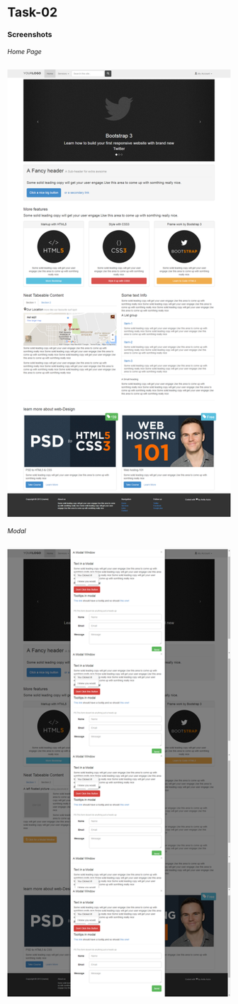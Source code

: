 # Task-02


### Screenshots
###### Home Page

![Home Page](https://github.com/anitaaziz/psd-to-html-examples/blob/master/PSD-02-Yourlogo/screenshot-main.png)

###### Modal

![Modal](https://github.com/anitaaziz/psd-to-html-examples/blob/master/PSD-02-Yourlogo/screenshot-main-modal.png)
